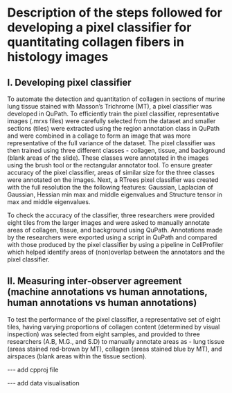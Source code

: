 # Description of the steps followed for developing a pixel classifier for quantitating collagen fibers in histology images

## I. Developing pixel classifier

To automate the detection and quantitation of collagen in sections of murine lung tissue stained with Masson’s Trichrome (MT), a pixel classifier was developed in QuPath. To efficiently train the pixel classifier, representative images (.mrxs files) were carefully selected from the dataset and smaller sections (tiles) were extracted using the region annotation class in QuPath and were combined in a collage to form an image that was more representative of the full variance of the dataset. The pixel classifier was then trained using three different classes - collagen, tissue, and background (blank areas of the slide). These classes were annotated in the images using the brush tool or the rectangular annotator tool. To ensure greater accuracy of the pixel classifier, areas of similar size for the three classes were annotated on the images. Next, a RTrees pixel classifier was created with the full resolution the the following features: Gaussian, Laplacian of Gaussian, Hessian min max and middle eigenvalues and Structure tensor in max and middle eigenvalues. 

To check the accuracy of the classifier, three researchers were provided eight tiles from the larger images and were asked to manually annotate areas of collagen, tissue, and background using QuPath. Annotations made by the researchers were exported using a script in QuPath and compared with those produced by the pixel classifier by using a pipeline in CellProfiler which helped identify areas of (non)overlap between the annotators and the pixel classifier.

## II. Measuring inter-observer agreement (machine annotations vs human annotations, human annotations vs human annotations)

To test the performance of the pixel classifier, a representative set of eight tiles, having varying proportions of collagen content (determined by visual inspection) was selected from eight samples, and provided to three researchers (A.B, M.G., and S.D) to manually annotate areas as - lung tissue (areas stained red-brown by MT), collagen (areas stained blue by MT), and airspaces (blank areas within the tissue section).




--- add cpproj file

--- add data visualisation
